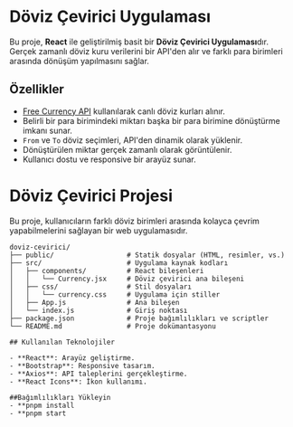 # Döviz Çevirici Uygulaması

Bu proje, **React** ile geliştirilmiş basit bir **Döviz Çevirici Uygulaması**dır. Gerçek zamanlı döviz kuru verilerini bir API'den alır ve farklı para birimleri arasında dönüşüm yapılmasını sağlar.

## Özellikler

- [Free Currency API](https://freecurrencyapi.com/) kullanılarak canlı döviz kurları alınır.
- Belirli bir para birimindeki miktarı başka bir para birimine dönüştürme imkanı sunar.
- `From` ve `To` döviz seçimleri, API'den dinamik olarak yüklenir.
- Dönüştürülen miktar gerçek zamanlı olarak görüntülenir.
- Kullanıcı dostu ve responsive bir arayüz sunar.

# Döviz Çevirici Projesi

Bu proje, kullanıcıların farklı döviz birimleri arasında kolayca çevrim yapabilmelerini sağlayan bir web uygulamasıdır.

```plaintext
doviz-cevirici/
├── public/                  # Statik dosyalar (HTML, resimler, vs.)
├── src/                     # Uygulama kaynak kodları
│   ├── components/          # React bileşenleri
│   │   └── Currency.jsx     # Döviz çevirici ana bileşeni
│   ├── css/                 # Stil dosyaları
│   │   └── currency.css     # Uygulama için stiller
│   ├── App.js               # Ana bileşen
│   └── index.js             # Giriş noktası
├── package.json             # Proje bağımlılıkları ve scriptler
└── README.md                # Proje dokümantasyonu

## Kullanılan Teknolojiler

- **React**: Arayüz geliştirme.
- **Bootstrap**: Responsive tasarım.
- **Axios**: API taleplerini gerçekleştirme.
- **React Icons**: İkon kullanımı.

##Bağımlılıkları Yükleyin
- **pnpm install
- **pnpm start
